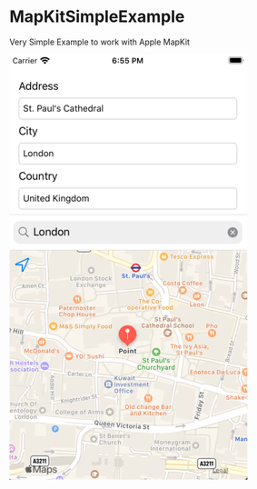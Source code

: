 # MapKitSimpleExample
Very Simple Example to work with Apple MapKit

![](https://github.com/victordoshenko/MapKitSimpleExample/blob/master/Screenshot%202020-05-19%20at%2018.55.26.png?raw=true)
